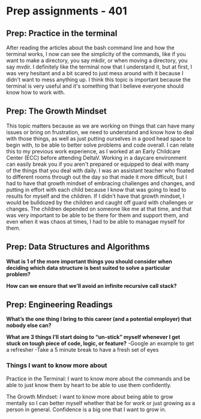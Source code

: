 # Prep assignments - 401

## Prep: Practice in the terminal

After reading the articles about the bash command line and how the terminal works, I now can see the simplicity of the commands, like if you want to make a directory, you say mkdir, or when moving a directory, you say mvdir. I definitely like the terminal now that I understand it, but at first, I was very hesitant and a bit scared to just mess around with it because I didn't want to mess anything up. I think this topic is important because the terminal is very useful and it's something that I believe everyone should know how to work with.

## Prep: The Growth Mindset

This topic matters because as we are working on things that can have many issues or bring on frustration, we need to understand and know how to deal with those things, as well as just putting ourselves in a good head space to begin with, to be able to better solve problems and code overall. I can relate this to my previous work experience, as I worked at an Early Childcare Center (ECC) before attending DeltaV. Working in a daycare environment can easily break you if you aren't prepared or equipped to deal with many of the things that you deal with daily. I was an assistant teacher who floated to different rooms through out the day so that made it more difficult, but I had to have that growth mindset of embracing challenges and changes, and putting in effort with each child because I know that was going to lead to results for myself and the children. If I didn't have that growth mindset, I would be bulldozed by the children and caught off guard with challenges or changes. The children depended on someone like me at that time, and that was very important to be able to be there for them and support them, and even when it was chaos at times, I had to be able to managae myself for them.

## Prep: Data Structures and Algorithms

**What is 1 of the more important things you should consider when deciding which data structure is best suited to solve a particular problem?**

**How can we ensure that we’ll avoid an infinite recursive call stack?**

## Prep: Engineering Readings

**What’s the one thing I bring to this career (and a potential employer) that nobody else can?**

**What are 3 things I’ll start doing to “un-stick” myself whenever I get stuck on tough piece of code, logic, or feature?**
-Google an example to get a refresher
-Take a 5 minute break to have a fresh set of eyes

### Things I want to know more about

Practice in the Terminal: I want to know more about the commands and be able to just know them by heart to be able to use them confidently.

The Growth Mindset: I want to know more about being able to grow mentally so I can better myself whether that be for work or just growing as a person in general. Confidence is a big one that I want to grow in.
